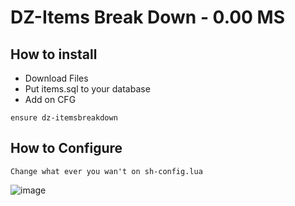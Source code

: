 # DZ-Items Break Down - 0.00 MS
## How to install

- Download Files
- Put items.sql to your database
- Add on CFG
```
ensure dz-itemsbreakdown
```
## How to Configure
```
Change what ever you wan't on sh-config.lua
```
![image](https://cdn.discordapp.com/attachments/818826882547056650/935624592645582919/unknown.png)
